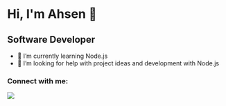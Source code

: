 # Hi, I'm Ahsen 👋

<!--
**ahsennur/ahsennur** is a ✨ _special_ ✨ repository because its `README.md` (this file) appears on your GitHub profile.

Here are some ideas to get you started:

- 🔭
- 🌱 I’m currently learning Node.js
- 👯 I’m looking to collaborate on ...
- 🤔 I’m looking for help with project ideas and development with Node.js 
- 💬 Ask me about ...
- 📫 How to reach me: ...

- 😄 Pronouns: ...
- ⚡ Fun fact: ...
-->

## Software Developer

- 🌱 I’m currently learning Node.js
- 🤔 I’m looking for help with project ideas and development with Node.js 

### Connect with me:
[![](https://myoctocat.com/assets/images/base-octocat.svg)](https://www.linkedin.com/in/ahsen-turksoy)
